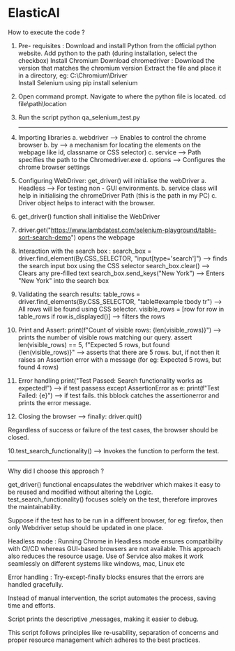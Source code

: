 # ElasticAI
How to execute the code ? 

1. Pre- requisites : Download and install Python from the official python website. 
		     Add python to the path (during installation, select the checkbox)
		     Install Chromium
		     Download chromedriver : Download the version that matches the chromium 					     version
					     Extract the file and place it in a directory, 					     eg: C:\Chromium\Driver\
		     Install Selenium using pip install selenium
5. Open command prompt. Navigate to where the python file is located. 
   cd file\path\location 
6. Run the script 
   python qa_selenium_test.py

   ---------------------------------------------------------------------------------------------
   
1. Importing libraries 
	a. webdriver --> Enables to control the chrome browser
	b. by --> a mechanism for locating the elements on the webpage like id, classname or CSS selector)
	c. service --> Path specifies the path to the Chromedriver.exe
	d. options --> Configures the chrome browser settings

2. Configuring WebDriver:  get_driver() will initialise the webDriver 
	a. Headless --> For testing non - GUI environments. 
	b. service class will help in initialising the chromeDriver Path (this is the path 	in my PC)
	c. Driver object helps to interact with the browser. 

3. get_driver() function shall initialise the WebDriver

4. driver.get("https://www.lambdatest.com/selenium-playground/table-sort-search-demo") opens the webpage 

5. Interaction with the search box : search_box = driver.find_element(By.CSS_SELECTOR, "input[type='search']") --> finds the search input box using the CSS selector 
search_box.clear()  --> Clears any pre-filled text
search_box.send_keys("New York") --> Enters "New York" into the search box

6. Validating the search results: 
table_rows = driver.find_elements(By.CSS_SELECTOR, "table#example tbody tr") --> All rows will be found using CSS selector. 
visible_rows = [row for row in table_rows if row.is_displayed()] --> filters the rows 

7. Print and Assert:
print(f"Count of visible rows: {len(visible_rows)}") --> prints the number of visible rows matching our query. 
assert len(visible_rows) == 5, f"Expected 5 rows, but found {len(visible_rows)}" --> asserts that there are 5 rows. but, if not then it raises an Assertion error with a message (for eg: Expected 5 rows, but found 4 rows)

8. Error handling 
print("Test Passed: Search functionality works as expected!") --> if test passess
except AssertionError as e:
    print(f"Test Failed: {e}")   --> if test fails. this bblock catches the assertionerror and prints the error message. 

9. Closing the browser --> finally:
   			   driver.quit()

Regardless of success or failure of the test cases, the browser should be closed. 

10.test_search_functionality() --> Invokes the function to perform the test. 

------------------------------------------------------------------------------------------------------------------------------------------

Why did I choose this approach ? 

get_driver() functional encapsulates the webdriver which makes it easy to be reused and modified without altering the Logic. 
test_search_functionality() focuses solely on the test, therefore improves the maintainability. 

Suppose if the test has to be run in a different browser, for eg: firefox, then only Webdriver setup should be updated in one place.

Headless mode : Running Chrome in Headless mode ensures compatibility with CI/CD whereas GUI-based browsers are not available. This approach also reduces the resource usage. 
Use of Service also makes it work seamlessly on different systems like windows, mac, Linux etc 

Error handling : Try-except-finally blocks ensures that the errors are handled gracefully. 

Instead of manual intervention, the script automates the process, saving time and efforts. 

Script prints the descriptive ,messages, making it easier to debug. 

This script follows principles like re-usability, separation of concerns and proper resource management which adheres to the best practices. 



